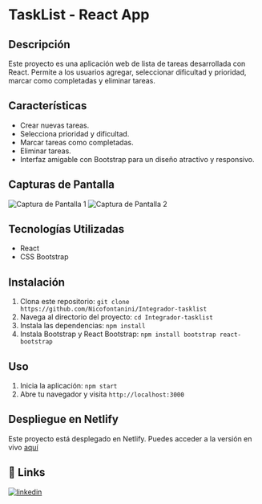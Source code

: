 
# TaskList - React App



## Descripción
Este proyecto es una aplicación web de lista de tareas desarrollada con React. Permite a los usuarios agregar, seleccionar dificultad y prioridad, marcar como completadas y eliminar tareas.

## Características
- Crear nuevas tareas.
- Selecciona prioridad y dificultad.
- Marcar tareas como completadas.
- Eliminar tareas.
- Interfaz amigable con Bootstrap para un diseño atractivo y responsivo.

## Capturas de Pantalla
![Captura de Pantalla 1](https://drive.google.com/uc?export=view&id=1JL04xuO1uykQ9MOK9LgwNZrVjwDxJJK0)
![Captura de Pantalla 2](https://drive.google.com/uc?export=view&id=10NiJb9hz_ETsxImbXae6QpTsfFm0NOa1)


## Tecnologías Utilizadas
- React
- CSS Bootstrap

## Instalación
1. Clona este repositorio: `git clone https://github.com/Nicofontanini/Integrador-tasklist`
2. Navega al directorio del proyecto: `cd Integrador-tasklist`
3. Instala las dependencias: `npm install`
4. Instala Bootstrap y React Bootstrap: `npm install bootstrap react-bootstrap`

## Uso
1. Inicia la aplicación: `npm start`
2. Abre tu navegador y visita `http://localhost:3000`

## Despliegue en Netlify
Este proyecto está desplegado en Netlify. Puedes acceder a la versión en vivo [aquí](https://tasklist-reactapp.netlify.app/)





## 🔗 Links
[![linkedin](https://img.shields.io/badge/linkedin-0A66C2?style=for-the-badge&logo=linkedin&logoColor=white)](https://www.linkedin.com/in/nicolasfontanini/)



